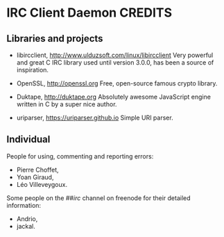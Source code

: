 IRC Client Daemon CREDITS
=========================

Libraries and projects
----------------------

- libircclient, http://www.ulduzsoft.com/linux/libircclient
  Very powerful and great C IRC library used until version 3.0.0, has been a
  source of inspiration.

- OpenSSL, http://openssl.org
  Free, open-source famous crypto library.

- Duktape, http://duktape.org
  Absolutely awesome JavaScript engine written in C by a super nice author.

- uriparser, https://uriparser.github.io
  Simple URI parser.

Individual
----------

People for using, commenting and reporting errors:

- Pierre Choffet,
- Yoan Giraud,
- Léo Villeveygoux.

Some people on the *##irc* channel on freenode for their detailed information:

- Andrio,
- jackal.
